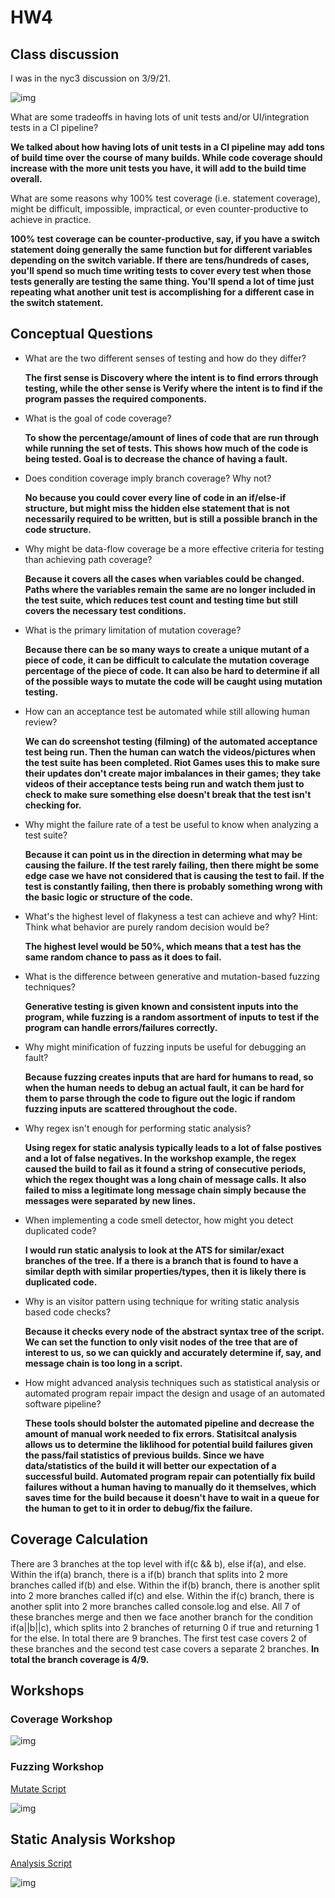 # HW4

## Class discussion

I was in the nyc3 discussion on 3/9/21.

![img](HW4_Discussion.png)

What are some tradeoffs in having lots of unit tests and/or UI/integration tests in a CI pipeline?

**We talked about how having lots of unit tests in a CI pipeline may add tons of build time over the course of many builds. While code coverage should increase with the more unit tests you have, it will add to the build time overall.**

What are some reasons why 100% test coverage (i.e. statement coverage), might be difficult, impossible, impractical, or even counter-productive to achieve in practice.

**100% test coverage can be counter-productive, say, if you have a switch statement doing generally the same function but for different variables depending on the switch variable. If there are tens/hundreds of cases, you'll spend so much time writing tests to cover every test when those tests generally are testing the same thing. You'll spend a lot of time just repeating what another unit test is accomplishing for a different case in the switch statement.**

## Conceptual Questions

* What are the two different senses of testing and how do they differ?

    **The first sense is Discovery where the intent is to find errors through testing, while the other sense is Verify where the intent is to find if the program passes the required components.**

* What is the goal of code coverage?

    **To show the percentage/amount of lines of code that are run through while running the set of tests. This shows how much of the code is being tested. Goal is to decrease the chance of having a fault.**

* Does condition coverage imply branch coverage? Why not?

    **No because you could cover every line of code in an if/else-if structure, but might miss the hidden else statement that is not necessarily required to be written, but is still a possible branch in the code structure.**

* Why might be data-flow coverage be a more effective criteria for testing than achieving path coverage?

    **Because it covers all the cases when variables could be changed. Paths where the variables remain the same are no longer included in the test suite, which reduces test count and testing time but still covers the necessary test conditions.**

* What is the primary limitation of mutation coverage?

    **Because there can be so many ways to create a unique mutant of a piece of code, it can be difficult to calculate the mutation coverage percentage of the piece of code. It can also be hard to determine if all of the possible ways to mutate the code will be caught using mutation testing.**

* How can an acceptance test be automated while still allowing human review?

    **We can do screenshot testing (filming) of the automated acceptance test being run. Then the human can watch the videos/pictures when the test suite has been completed. Riot Games uses this to make sure their updates don't create major imbalances in their games; they take videos of their acceptance tests being run and watch them just to check to make sure something else doesn't break that the test isn't checking for.**

* Why might the failure rate of a test be useful to know when analyzing a test suite?

    **Because it can point us in the direction in determing what may be causing the failure. If the test rarely failing, then there might be some edge case we have not considered that is causing the test to fail. If the test is constantly failing, then there is probably something wrong with the basic logic or structure of the code.**

* What's the highest level of flakyness a test can achieve and why? Hint: Think what behavior are purely random decision would be?

    **The highest level would be 50%, which means that a test has the same random chance to pass as it does to fail.**

* What is the difference between generative and mutation-based fuzzing techniques?

    **Generative testing is given known and consistent inputs into the program, while fuzzing is a random assortment of inputs to test if the program can handle errors/failures correctly.**

* Why might minification of fuzzing inputs be useful for debugging an fault?

    **Because fuzzing creates inputs that are hard for humans to read, so when the human needs to debug an actual fault, it can be hard for them to parse through the code to figure out the logic if random fuzzing inputs are scattered throughout the code.**

* Why regex isn't enough for performing static analysis?

    **Using regex for static analysis typically leads to a lot of false postives and a lot of false negatives. In the workshop example, the regex caused the build to fail as it found a string of consecutive periods, which the regex thought was a long chain of message calls. It also failed to miss a legitimate long message chain simply because the messages were separated by new lines.**

* When implementing a code smell detector, how might you detect duplicated code?

    **I would run static analysis to look at the ATS for similar/exact branches of the tree. If a there is a branch that is found to have a similar depth with similar properties/types, then it is likely there is duplicated code.**

* Why is an visitor pattern using technique for writing static analysis based code checks?

    **Because it checks every node of the abstract syntax tree of the script. We can set the function to only visit nodes of the tree that are of interest to us, so we can quickly and accurately determine if, say, and message chain is too long in a script.**

* How might advanced analysis techniques such as statistical analysis or automated program repair impact the design and usage of an automated software pipeline?

    **These tools should bolster the automated pipeline and decrease the amount of manual work needed to fix errors. Statisitcal analysis allows us to determine the liklihood for potential build failures given the pass/fail statistics of previous builds. Since we have data/statistics of the build it will better our expectation of a successful build. Automated program repair can potentially fix build failures without a human having to manually do it themselves, which saves time for the build because it doesn't have to wait in a queue for the human to get to it in order to debug/fix the failure.**

## Coverage Calculation

There are 3 branches at the top level with if(c && b), else if(a), and else. Within the if(a) branch, there is a if(b) branch that splits into 2 more branches called if(b) and else. Within the if(b) branch, there is another split into 2 more branches called if(c) and else. Within the if(c) branch, there is another split into 2 more branches called console.log and else. All 7 of these branches merge and then we face another branch for the condition if(a||b||c), which splits into 2 branches of returning 0 if true and returning 1 for the else. In total there are 9 branches. The first test case covers 2 of these branches and the second test case covers a separate 2 branches. **In total the branch coverage is 4/9.**

## Workshops

### Coverage Workshop

![img](CoverageWorkshop.png)

### Fuzzing Workshop

[Mutate Script](./mutate.js)

![img](FuzzingWorkshop.png)

## Static Analysis Workshop

[Analysis Script](./analysis.js)

![img](StaticAnalysisWorkshop.png)
